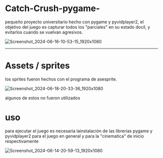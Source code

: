 # Catch-Crush-pygame-
pequeño proyecto universitario hecho con pygame y pyvidplayer2, el objetivo del juego
es capturar todos los "parciales" en su estado docil, y evitarlos cuando se vuelvan agresivos.

![Screenshot_2024-06-16-10-53-15_1920x1080](https://github.com/user-attachments/assets/722d063c-fc47-4470-bd96-1a4926d124fd)


---

# Assets / sprites

los sprites fueron hechos con el programa de asesprite.

![Screenshot_2024-06-18-20-33-36_1920x1080](https://github.com/user-attachments/assets/3b94a6b5-439a-4f22-8c6a-6c76f4281c0e)


algunos de estos no fueron utilizados

# uso

para ejecutar el juego es necesaria lainstalación de las librerias pygame y pyvidplayer2 para el juego en general y para la
"cinematica" de inicio respectivamente

![Screenshot_2024-06-14-20-59-13_1920x1080](https://github.com/user-attachments/assets/938df107-0a91-41bd-9d00-0934d80cab14)
